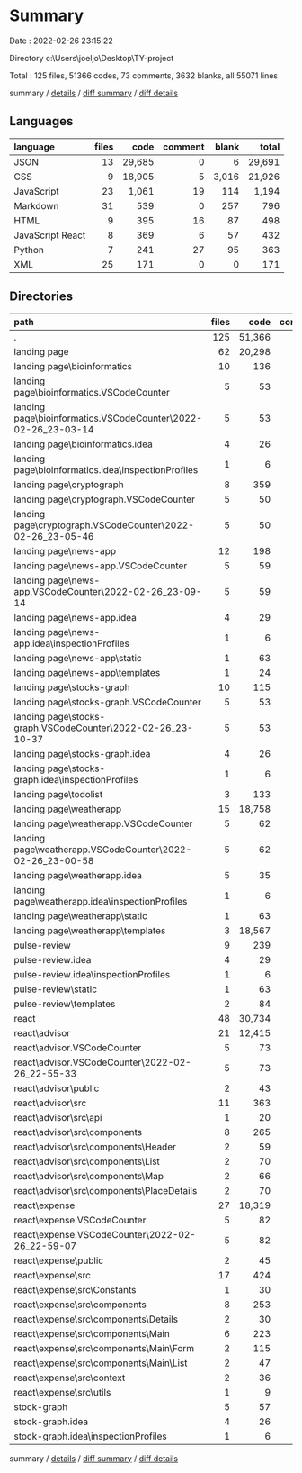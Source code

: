 # Summary

Date : 2022-02-26 23:15:22

Directory c:\Users\joeljo\Desktop\TY-project

Total : 125 files,  51366 codes, 73 comments, 3632 blanks, all 55071 lines

summary / [details](details.md) / [diff summary](diff.md) / [diff details](diff-details.md)

## Languages
| language | files | code | comment | blank | total |
| :--- | ---: | ---: | ---: | ---: | ---: |
| JSON | 13 | 29,685 | 0 | 6 | 29,691 |
| CSS | 9 | 18,905 | 5 | 3,016 | 21,926 |
| JavaScript | 23 | 1,061 | 19 | 114 | 1,194 |
| Markdown | 31 | 539 | 0 | 257 | 796 |
| HTML | 9 | 395 | 16 | 87 | 498 |
| JavaScript React | 8 | 369 | 6 | 57 | 432 |
| Python | 7 | 241 | 27 | 95 | 363 |
| XML | 25 | 171 | 0 | 0 | 171 |

## Directories
| path | files | code | comment | blank | total |
| :--- | ---: | ---: | ---: | ---: | ---: |
| . | 125 | 51,366 | 73 | 3,632 | 55,071 |
| landing page | 62 | 20,298 | 50 | 3,281 | 23,629 |
| landing page\bioinformatics | 10 | 136 | 17 | 46 | 199 |
| landing page\bioinformatics\.VSCodeCounter | 5 | 53 | 0 | 26 | 79 |
| landing page\bioinformatics\.VSCodeCounter\2022-02-26_23-03-14 | 5 | 53 | 0 | 26 | 79 |
| landing page\bioinformatics\.idea | 4 | 26 | 0 | 0 | 26 |
| landing page\bioinformatics\.idea\inspectionProfiles | 1 | 6 | 0 | 0 | 6 |
| landing page\cryptograph | 8 | 359 | 24 | 62 | 445 |
| landing page\cryptograph\.VSCodeCounter | 5 | 50 | 0 | 26 | 76 |
| landing page\cryptograph\.VSCodeCounter\2022-02-26_23-05-46 | 5 | 50 | 0 | 26 | 76 |
| landing page\news-app | 12 | 198 | 0 | 65 | 263 |
| landing page\news-app\.VSCodeCounter | 5 | 59 | 0 | 26 | 85 |
| landing page\news-app\.VSCodeCounter\2022-02-26_23-09-14 | 5 | 59 | 0 | 26 | 85 |
| landing page\news-app\.idea | 4 | 29 | 0 | 0 | 29 |
| landing page\news-app\.idea\inspectionProfiles | 1 | 6 | 0 | 0 | 6 |
| landing page\news-app\static | 1 | 63 | 0 | 11 | 74 |
| landing page\news-app\templates | 1 | 24 | 0 | 16 | 40 |
| landing page\stocks-graph | 10 | 115 | 4 | 42 | 161 |
| landing page\stocks-graph\.VSCodeCounter | 5 | 53 | 0 | 26 | 79 |
| landing page\stocks-graph\.VSCodeCounter\2022-02-26_23-10-37 | 5 | 53 | 0 | 26 | 79 |
| landing page\stocks-graph\.idea | 4 | 26 | 0 | 0 | 26 |
| landing page\stocks-graph\.idea\inspectionProfiles | 1 | 6 | 0 | 0 | 6 |
| landing page\todolist | 3 | 133 | 0 | 32 | 165 |
| landing page\weatherapp | 15 | 18,758 | 4 | 2,999 | 21,761 |
| landing page\weatherapp\.VSCodeCounter | 5 | 62 | 0 | 26 | 88 |
| landing page\weatherapp\.VSCodeCounter\2022-02-26_23-00-58 | 5 | 62 | 0 | 26 | 88 |
| landing page\weatherapp\.idea | 5 | 35 | 0 | 0 | 35 |
| landing page\weatherapp\.idea\inspectionProfiles | 1 | 6 | 0 | 0 | 6 |
| landing page\weatherapp\static | 1 | 63 | 0 | 11 | 74 |
| landing page\weatherapp\templates | 3 | 18,567 | 4 | 2,946 | 21,517 |
| pulse-review | 9 | 239 | 2 | 31 | 272 |
| pulse-review\.idea | 4 | 29 | 0 | 0 | 29 |
| pulse-review\.idea\inspectionProfiles | 1 | 6 | 0 | 0 | 6 |
| pulse-review\static | 1 | 63 | 0 | 11 | 74 |
| pulse-review\templates | 2 | 84 | 0 | 1 | 85 |
| react | 48 | 30,734 | 17 | 299 | 31,050 |
| react\advisor | 21 | 12,415 | 7 | 171 | 12,593 |
| react\advisor\.VSCodeCounter | 5 | 73 | 0 | 26 | 99 |
| react\advisor\.VSCodeCounter\2022-02-26_22-55-33 | 5 | 73 | 0 | 26 | 99 |
| react\advisor\public | 2 | 43 | 0 | 45 | 88 |
| react\advisor\src | 11 | 363 | 7 | 65 | 435 |
| react\advisor\src\api | 1 | 20 | 1 | 13 | 34 |
| react\advisor\src\components | 8 | 265 | 6 | 34 | 305 |
| react\advisor\src\components\Header | 2 | 59 | 6 | 5 | 70 |
| react\advisor\src\components\List | 2 | 70 | 0 | 9 | 79 |
| react\advisor\src\components\Map | 2 | 66 | 0 | 9 | 75 |
| react\advisor\src\components\PlaceDetails | 2 | 70 | 0 | 11 | 81 |
| react\expense | 27 | 18,319 | 10 | 128 | 18,457 |
| react\expense\.VSCodeCounter | 5 | 82 | 0 | 26 | 108 |
| react\expense\.VSCodeCounter\2022-02-26_22-59-07 | 5 | 82 | 0 | 26 | 108 |
| react\expense\public | 2 | 45 | 10 | 4 | 59 |
| react\expense\src | 17 | 424 | 0 | 63 | 487 |
| react\expense\src\Constants | 1 | 30 | 0 | 3 | 33 |
| react\expense\src\components | 8 | 253 | 0 | 33 | 286 |
| react\expense\src\components\Details | 2 | 30 | 0 | 4 | 34 |
| react\expense\src\components\Main | 6 | 223 | 0 | 29 | 252 |
| react\expense\src\components\Main\Form | 2 | 115 | 0 | 19 | 134 |
| react\expense\src\components\Main\List | 2 | 47 | 0 | 5 | 52 |
| react\expense\src\context | 2 | 36 | 0 | 9 | 45 |
| react\expense\src\utils | 1 | 9 | 0 | 2 | 11 |
| stock-graph | 5 | 57 | 4 | 12 | 73 |
| stock-graph\.idea | 4 | 26 | 0 | 0 | 26 |
| stock-graph\.idea\inspectionProfiles | 1 | 6 | 0 | 0 | 6 |

summary / [details](details.md) / [diff summary](diff.md) / [diff details](diff-details.md)